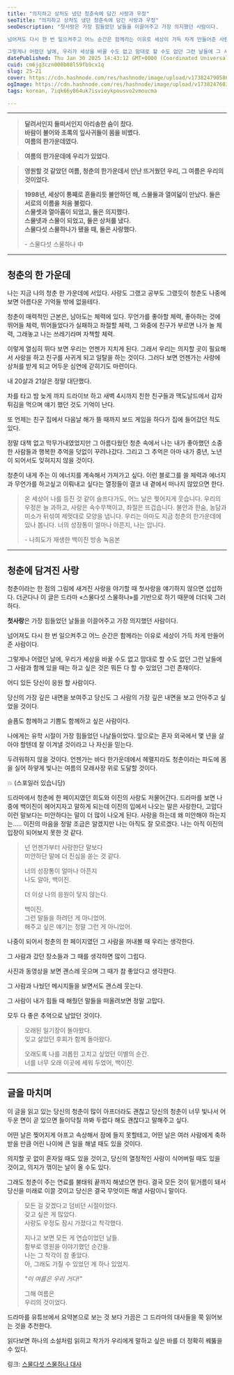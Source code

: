 ```yaml
---
title: "의지하고 상처도 냈던 청춘속에 담긴 사랑과 우정"
seoTitle: "의지하고 상처도 냈던 청춘속에 담긴 사랑과 우정"
seoDescription: "첫사랑은 가장 힘들었던 날들을 이끌어주고 가장 의지했던 사람이다.

넘어져도 다시 한 번 일으켜주고 어느 순간은 함께라는 이유로 세상이 가득 차게 만들어준 사람이다. 

그렇게나 어렸던 날에, 우리가 세상을 바꿀 수도 없고 맘대로 할 수도 없던 그런 날들에 그 사람과 함께 있을"
datePublished: Thu Jan 30 2025 14:43:12 GMT+0000 (Coordinated Universal Time)
cuid: cm6jg3czn000b08l59fb9cx1q
slug: 25-21
cover: https://cdn.hashnode.com/res/hashnode/image/upload/v1738247905862/ced4bef8-8564-4e8b-a6dd-24af49689479.jpeg
ogImage: https://cdn.hashnode.com/res/hashnode/image/upload/v1738247603635/899c7049-e03e-4b26-af5c-665c83d63654.jpeg
tags: korean, 7iqk66y864uk7isvioykpousvo2vmoucma

---
```


---

> **달려서인지 들떠서인지 아리송한 숨이 찼다.**  
> **바람이 불어와 초록의 잎사귀들이 몸을 비볐다.**  
> **여름의 한가운데였다.**

> **여름의 한가운데에 우리가 있었다.**

> **영원할 것 같았던 여름, 청춘의 한가운데서 만난 뜨거웠던 우리, 그 여름은 우리의 것이었다.**

> **1998년, 세상이 통째로 흔들리듯 불안하던 해, 스물둘과 열여덟이 만났다. 둘은 서로의 이름을 처음 불렀다.**  
> **스물셋과 열아홉이 되었고, 둘은 의지했다.**  
> **스물넷과 스물이 되었고, 둘은 상처를 냈다.**  
> **스물다섯 스물하나가 됐을 때, 둘은 사랑했다.**
> 
> \- 스물다섯 스물하나 中

---

## 청춘의 한 가운데

나는 지금 나의 청춘 한 가운데에 서있다. 사랑도 그랬고 공부도 그랬듯이 청춘도 나중에 보면 아름다운 기억들 밖에 없을테다.

청춘이 매력적인 근본은, 남아도는 체력에 있다. 무언가를 좋아할 체력, 좋아하는 것에 뛰어들 체력, 뛰어들었다가 실패하고 좌절할 체력, 그 와중에 친구가 부르면 나가 놀 체력, 그래놓고 나는 쓰레기라며 자책할 체력.

이렇게 열심히 뛰다 보면 우리는 언젠가 지치게 된다. 그래서 우리는 의지할 곳이 필요해서 사랑을 하고 친구를 사귀게 되고 일탈을 하는 것이다. 그러다 보면 언젠가는 사랑에 상처를 받게 되고 어두운 심연에 갇히기도 마련이다.

내 20살과 21살은 정말 대단했다.

차를 타고 밤 늦게 까지 드라이브 하고 새벽 4시까지 친한 친구들과 맥도날드에서 감자튀김을 먹으며 얘기 했던 것도 기억이 난다.

또 언제는 친구 집에서 다음날 해가 뜰 때까지 보드 게임을 하다가 집에 들어갔던 적도 있다.

정말 대책 없고 막무가내였었지만 그 아름다웠던 청춘 속에서 나는 내가 좋아했던 소중한 사람들과 행복한 추억을 덧없이 꾸려나갔다. 그리고 그 추억은 아마 내가 중년, 노년이 되어서도 잊혀지지 않을 것이다.

청춘이 내게 주는 이 에너지를 계속해서 가져가고 싶다. 이런 블로그를 쓸 체력과 에너지과 무언가를 하고싶고 이뤄내고 싶다는 열정들이 결코 내 곁에서 떠나지 않았으면 한다.

> 온 세상이 나를 등진 것 같이 슬프다가도, 어느 날은 찢어지게 웃습니다. 우리의 우정은 늘 과하고, 사랑은 속수무책이고, 좌절은 뜨겁습니다. 불안과 한숨, 농담과 미소가 뒤섞여 제멋대로 모양을 냅니다. 우리는 아마도 지금 청춘의 한가운데에 있나 봅니다. 너의 성장통이 얼마나 아픈지, 나는 압니다.
> 
> \- 나희도가 재생한 백이진 방송 녹음본

---

## 청춘에 담겨진 사랑

청춘이라는 한 점의 그림에 새겨진 사랑을 야기할 때 첫사랑을 얘기하지 않으면 섭섭하다. 더군다나 이 글은 드라마 «스물다섯 스물하나»를 기반으로 하기 때문에 더더욱 그러하다.

**첫사랑**은 가장 힘들었던 날들을 이끌어주고 가장 의지했던 사람이다.

넘어져도 다시 한 번 일으켜주고 어느 순간은 함께라는 이유로 세상이 가득 차게 만들어준 사람이다.

그렇게나 어렸던 날에, 우리가 세상을 바꿀 수도 없고 맘대로 할 수도 없던 그런 날들에 그 사람과 함께 있을 때는 하고 싶은 것은 뭐든 다 할 수 있었던 그런 존재이다.

어디 있든 당신이 응원 할 사람이다.

당신의 가장 깊은 내면을 보여주고 당신도 그 사람의 가장 깊은 내면을 보고 안아주고 싶었을 것이다.

슬픔도 함께하고 기쁨도 함께하고 싶은 사람이다.

나에게는 유학 시절이 가장 힘들었던 나날들이었다. 앞으로는 혼자 외국에서 몇 년을 살아야 할텐데 잘 이겨낼 것이라고 나 자신을 믿는다.

두려워하지 않을 것이다. 언젠가는 바다 한가운데에서 헤맬지라도 청춘이라는 파도에 몸을 실어 하얗게 빛나는 여름의 모래사장 위로 도달할 것이다.

💥 (스포일러 있습니당)

드라마에서 청춘에 한 페이지였던 희도와 이진의 사랑도 저물어간다. 드라마를 보면 나중에 백이진이 헤어지자고 말하게 되는데 이진의 입에서 나오는 말은 사랑한다, 고맙다 이런 말보다는 미안하다는 말이 더 많이 나오게 된다. 사랑을 하는데 왜 미안해야 하는지는….. 이진의 마음을 정말 조금은 알겠지만 나는 아직도 잘 모르겠다. 나는 아직 이진의 입장이 되어보지 못한 것 같다.

> 넌 언젠가부터 사랑한단 말보다  
> 미안하단 말에 더 진심을 쏟는 것 같다.
> 
> 너의 성장통이 얼마나 아픈지  
> 나도 알아, 백이진.
> 
> 더 이상 나의 응원이 닿지 않는다.
> 
> 백이진.  
> 그런 말들을 하려던 게 아니었어.  
> 해주고 싶은 얘기는 정말 그런 게 아니었어.

나중이 되어서 청춘의 한 페이지였던 그 사람을 꺼내볼 때 우리는 생각한다.

그 사람과 갔던 장소들과 그 때를 생각하면 많이 그립다.

사진과 동영상을 보면 괜스레 웃으며 그 때가 참 좋았다고 생각한다.

그 사람과 나눴던 메시지들을 보면서도 괜스레 웃는다.

그 사람이 내가 힘들 때 해줬던 말들을 떠올려보면 정말 고맙다.

모두 다 좋은 추억으로 남았던 것이다.

> 오래된 일기장이 돌아왔다.  
> 잊고 살았던 후회가 함께 돌아왔다.
> 
> 오래도록 나를 괴롭힌 고치고 싶었던 이별의 순간.  
> 너를 너무 오래 이곳에 세워 두었어, 백이진.

---

## 글을 마치며

이 글을 읽고 있는 당신의 청춘이 많이 아프더라도 괜찮고 당신의 청춘이 너무 빛나서 어두운 면이 곧 있으면 들이닥칠 까봐 두렵다 해도 괜찮다고 말해주고 싶다.

어떤 날은 찢어지게 아프고 속상해서 잠에 들지 못할테고, 어떤 날은 여러 사람에게 축하 받을 만큼 어린 나이에 큰 일을 해낼 때도 있을 것이다.

의지할 곳 없이 혼자일 때도 있을 것이고, 당신의 열정적인 사랑이 식어버릴 때도 있을 것이고, 의지가 꺾이는 날이 올 수도 있다.

그래도 청춘이 주는 연료를 불태워 끝까지 해냈으면 한다. 결국 모든 것이 밑거름이 돼서 당신을 미래로 이끌 것이고 당신은 결국 무엇이든 해낼 사람이니 말이다.

> 모든 걸 갖겠다고 덤비던 시절이었다.  
> 갖고 싶은 게 많았다.  
> 사랑도 우정도 잠시 가졌다고 착각했다.
> 
> 지나고 보면 모든 게 연습이었던 날들.  
> 함부로 영원을 이야기했던 순간들.  
> 나는 그 착각이 참 좋았다.  
> 아, 그래도 가질 수 있었던 게 하나 있었지.
> 
> *"이 여름은 우리 거다!"*
> 
> 그해 여름은  
> 우리의 것이었다.

드라마를 유튜브에서 요약본으로 보는 것 보다 가끔은 그 드라마의 대사들을 쭉 읽어보는 것을 추천한다.

읽다보면 하나의 소설처럼 읽히고 작가가 우리에게 말하고 싶은 바를 더 정확히 꿰뚫을 수 있다.

링크: [스물다섯 스물하나 대사](https://namu.wiki/w/%EC%8A%A4%EB%AC%BC%EB%8B%A4%EC%84%AF%20%EC%8A%A4%EB%AC%BC%ED%95%98%EB%82%98/%EB%AA%85%EB%8C%80%EC%82%AC)